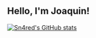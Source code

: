 ## Hello, I'm Joaquin!

[![Sn4red's GitHub stats](https://github-readme-stats.vercel.app/api?username=Sn4red?theme=vision-friendly-dark)](https://github.com/anuraghazra/github-readme-stats)

